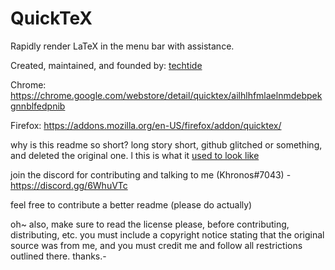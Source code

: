 # QuickTeX
Rapidly render LaTeX in the menu bar with assistance.

Created, maintained, and founded by: [techtide](https://keybase.io/techtide)

Chrome: https://chrome.google.com/webstore/detail/quicktex/ailhlhfmlaelnmdebpekgnnblfedpnib

Firefox: https://addons.mozilla.org/en-US/firefox/addon/quicktex/

why is this readme so short? long story short, github glitched or something, and deleted the original one. l
this is what it [used to look like](https://media.discordapp.net/attachments/406578178627338242/415500855996055553/sneakpeak.png?width=441&height=248)

join the discord for contributing and talking to me (Khronos#7043) - https://discord.gg/6WhuVTc

feel free to contribute a better readme (please do actually)

oh~ also, make sure to read the license please, before contributing, distributing, etc. you must include a copyright notice stating that the original source was from me, and you must credit me and follow all restrictions outlined there. thanks.-

